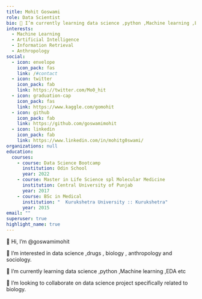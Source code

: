 ```yaml
---
title: Mohit Goswami
role: Data Scientist
bio: 🌱 I’m currently learning data science ,python ,Machine learning ,EDA etc
interests:
  - Machine Learning
  - Artificial Intelligence
  - Information Retrieval
  - Anthropology
social:
  - icon: envelope
    icon_pack: fas
    link: /#contact
  - icon: twitter
    icon_pack: fab
    link: https://twitter.com/Mo0_hit
  - icon: graduation-cap
    icon_pack: fas
    link: https://www.kaggle.com/gomohit
  - icon: github
    icon_pack: fab
    link: https://github.com/goswamimohit
  - icon: linkedin
    icon_pack: fab
    link: https://www.linkedin.com/in/mohitg0swami/
organizations: null
education:
  courses:
    - course: Data Science Bootcamp
      institution: Odin School
      year: 2022
    - course: Master in Life Science spl Molecular Medicine
      institution: Central University of Punjab
      year: 2017
    - course: BSc in Medical
      institution: "  Kurukshetra University :: Kurukshetra"
      year: 2015
email: ""
superuser: true
highlight_name: true
---
```

👋 Hi, I’m @goswamimohit


👀 I’m interested in data science ,drugs , biology , anthropology and sociology.

🌱 I’m currently learning data science ,python ,Machine learning ,EDA etc


💞️ I’m looking to collaborate on data science project specifically related to biology.

